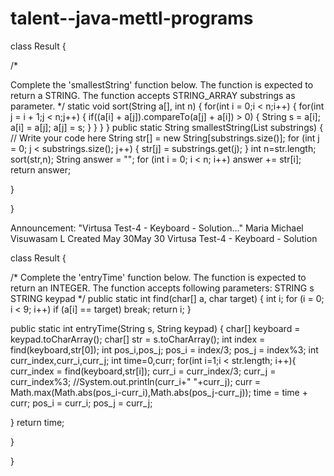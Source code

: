 # talent--java-mettl-programs
class Result {

/*

Complete the 'smallestString' function below.
The function is expected to return a STRING.
The function accepts STRING_ARRAY substrings as parameter. */ static void sort(String a[], int n) { for(int i = 0;i < n;i++) { for(int j = i + 1;j < n;j++) { if((a[i] + a[j]).compareTo(a[j] + a[i]) > 0) { String s = a[i]; a[i] = a[j]; a[j] = s; } } } }
public static String smallestString(List substrings) { // Write your code here String str[] = new String[substrings.size()]; for (int j = 0; j < substrings.size(); j++) { str[j] = substrings.get(j); } int n=str.length; sort(str,n); String answer = ""; for (int i = 0; i < n; i++) answer += str[i]; return answer;

}

}

Announcement: "Virtusa Test-4 - Keyboard - Solution…" Maria Michael Visuwasam L Created May 30May 30 Virtusa Test-4 - Keyboard - Solution

class Result {

/*
Complete the 'entryTime' function below.
The function is expected to return an INTEGER.
The function accepts following parameters:
STRING s
STRING keypad */
public static int find(char[] a, char target) { int i; for (i = 0; i < 9; i++) if (a[i] == target) break; return i; }

public static int entryTime(String s, String keypad) { char[] keyboard = keypad.toCharArray(); char[] str = s.toCharArray(); int index = find(keyboard,str[0]); int pos_i,pos_j; pos_i = index/3; pos_j = index%3; int curr_index,curr_i,curr_j; int time=0,curr; for(int
i=1;i < str.length; i++){ curr_index = find(keyboard,str[i]); curr_i = curr_index/3; curr_j = curr_index%3; //System.out.println(curr_i+" "+curr_j); curr = Math.max(Math.abs(pos_i-curr_i),Math.abs(pos_j-curr_j)); time = time + curr; pos_i = curr_i; pos_j = curr_j;

} return time;

}

}
